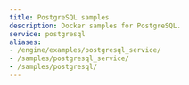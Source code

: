 ```yaml
---
title: PostgreSQL samples
description: Docker samples for PostgreSQL.
service: postgresql
aliases:
- /engine/examples/postgresql_service/
- /samples/postgresql_service/
- /samples/postgresql/
---
```

